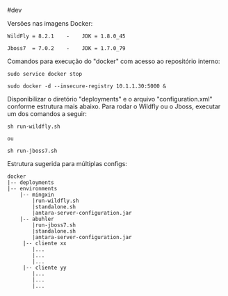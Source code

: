 #dev

Versões nas imagens Docker:

	WildFly = 8.2.1	   -	JDK = 1.8.0_45

	Jboss7  = 7.0.2    - 	JDK = 1.7.0_79


Comandos para execução do "docker" com acesso ao repositório interno:
	
	sudo service docker stop
	
	sudo docker -d --insecure-registry 10.1.1.30:5000 &
	
	
Disponibilizar o diretório "deployments" e o arquivo "configuration.xml" conforme estrutura mais abaixo. Para rodar o Wildfly ou o Jboss, executar um dos comandos a seguir:

	sh run-wildfly.sh

	ou
	
	sh run-jboss7.sh
	

Estrutura sugerida para múltiplas configs:

	docker
	|-- deployments
	|-- environments
		|-- mingxin
			|run-wildfly.sh
	  		|standalone.sh
	  		|antara-server-configuration.jar
	 	|-- abuhler
	  		|run-jboss7.sh
	  		|standalone.sh
	  		|antara-server-configuration.jar
	     |-- cliente xx
	     	|...
	     	|...			
	     	|...
	     |-- cliente yy
	     	|...
	     	|...
	     	|...
